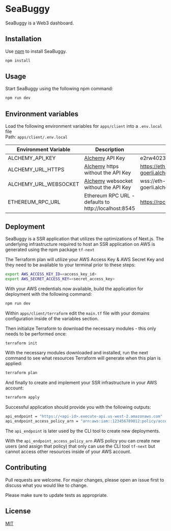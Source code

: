 # SeaBuggy
SeaBuggy is a Web3 dashboard.

## Installation

Use [npm](https://www.npmjs.com/) to install SeaBuggy.

```bash
npm install
```

## Usage

Start SeaBuggy using the following npm command:

```bash
npm run dev
```

## Environment variables

Load the following environment variables for `apps/client` into a `.env.local` file <br />
Path: `apps/client/.env.local`

| Environment Variable  | Description  | Example |
|---|---|---|
| ALCHEMY_API_KEY  | [Alchemy](https://www.alchemy.com/) API Key | e2rw40234iee03 |
| ALCHEMY_URL_HTTPS  | [Alchemy](https://www.alchemy.com/) https without the API Key  | https://eth-goerli.alchemyapi.io/v2/ |
| ALCHEMY_URL_WEBSOCKET  | [Alchemy](https://www.alchemy.com/) websocket without the API Key  | wss://eth-goerli.alchemyapi.io/v2/ |
| ETHEREUM_RPC_URL  | Ethereum RPC URL - defaults to http://localhost:8545 | https://rpc.ankr.com/eth_goerli |

## Deployment

SeaBuggy is a SSR application that utilizes the optimizations of Next.js.  The underlying infrastructure required to host an SSR application on AWS is generated using the npm package `tf-next`

The Terraform plan will utilize your AWS Access Key & AWS Secret Key and they need to be available to your terminal prior to these steps:

```bash
export AWS_ACCESS_KEY_ID=<access_key_id>
export AWS_SECRET_ACCESS_KEY=<secret_access_key>
```

With your AWS credentials now available, build the application for deployment with the following command:

```bash
npm run dev
```

Within `apps/client/terraform` edit the `main.tf` file with your domains configuration inside of the variables section.

Then initialize Terraform to download the necessary modules - this only needs to be performed once:

```bash
terraform init
```

With the necessary modules downloaded and installed, run the next command to see what resources Terraform will generate when this plan is applied:

```bash
terraform plan
```

And finally to create and implement your SSR infrastructure in your AWS account:

```bash
terraform apply
```

Successful application should provide you with the following outputs:

```bash
api_endpoint = "https://<api-id>.execute-api.us-west-2.amazonaws.com"
api_endpoint_access_policy_arn = "arn:aws:iam::123456789012:policy/access-api"
```

The `api_endpoint` is later used by the CLI tool to create new deployments.

With the `api_endpoint_access_policy_arn` AWS policy you can create new users (and assign that policy) that only can use the CLI tool `tf-next` but cannot access other resources inside of your AWS account.

## Contributing
Pull requests are welcome. For major changes, please open an issue first to discuss what you would like to change.

Please make sure to update tests as appropriate.

## License
[MIT](https://choosealicense.com/licenses/mit/)
